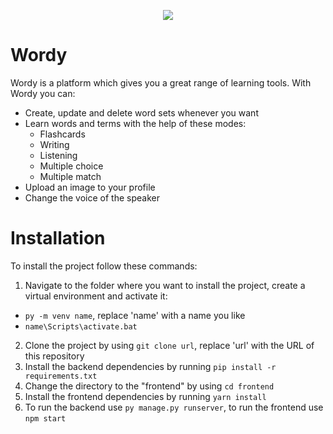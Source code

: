 <p align="center">
  <img src="https://postimg.cc/Rqsdm7ZL">
</p>

# Wordy

Wordy is a platform which gives you a great range of learning tools. With Wordy you can:

- Create, update and delete word sets whenever you want
- Learn words and terms with the help of these modes:
  - Flashcards
  - Writing
  - Listening
  - Multiple choice
  - Multiple match
- Upload an image to your profile
- Change the voice of the speaker

# Installation

To install the project follow these commands:

1. Navigate to the folder where you want to install the project, create a virtual environment and activate it:

- `py -m venv name`, replace 'name' with a name you like
- `name\Scripts\activate.bat`

2. Clone the project by using `git clone url`, replace 'url' with the URL of this repository
3. Install the backend dependencies by running `pip install -r requirements.txt`
4. Change the directory to the "frontend" by using `cd frontend`
5. Install the frontend dependencies by running `yarn install`
6. To run the backend use `py manage.py runserver`, to run the frontend use `npm start`
